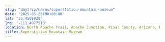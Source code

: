 ```yaml
---
slug: "daytrip/na/us/superstition-mountain-museum"
date: '2025-05-23T00:00:00'
lat: '33.4509038'
lng: '-111.4977510'
location: North Apache Trail, Apache Junction, Pinal County, Arizona, United States
title: Superstition Mountain Museum
---
```



